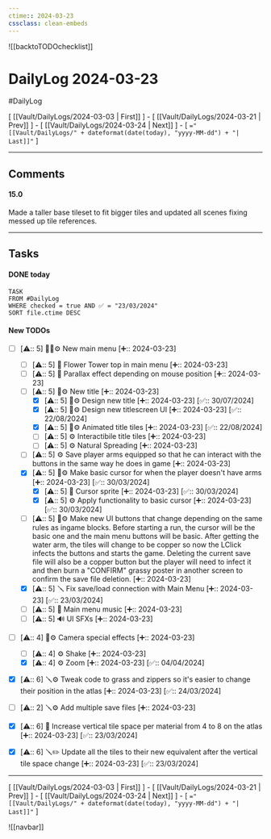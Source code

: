 ```yaml
---
ctime:: 2024-03-23
cssclass: clean-embeds
---
```

![[backtoTODOchecklist]]
# DailyLog 2024-03-23

#DailyLog

\[ [[Vault/DailyLogs/2024-03-03 | First]] \] - \[ [[Vault/DailyLogs/2024-03-21 | Prev]] \] - \[ [[Vault/DailyLogs/2024-03-24 | Next]] \] - \[ `="[[Vault/DailyLogs/" + dateformat(date(today), "yyyy-MM-dd") + "| Last]]"` \]

---

## Comments

#### 15.0

Made a taller base tileset to fit bigger tiles and updated all scenes fixing messed up tile references.



---

## Tasks
#### DONE today
```dataview
TASK
FROM #DailyLog
WHERE checked = true AND ✅ = "23/03/2024"
SORT file.ctime DESC
```


#### New TODOs
- [ ] [⚠️:: 5] 🔧🎨⚙️ New main menu [➕:: 2024-03-23]
	- [ ] [⚠️:: 5] 🎨 Flower Tower top in main menu [➕:: 2024-03-23]
	- [ ] [⚠️:: 5] 🎨 Parallax effect depending on mouse position [➕:: 2024-03-23]
	- [ ] [⚠️:: 5] 🎨⚙️ New title [➕:: 2024-03-23]
		- [x] [⚠️:: 5] 🎨⚙️ Design new title [➕:: 2024-03-23] [✅:: 30/07/2024]
		- [x] [⚠️:: 5] 🎨⚙️ Design new titlescreen UI [➕:: 2024-03-23] [✅:: 22/08/2024]
		- [x] [⚠️:: 5] 🎨⚙️ Animated title tiles [➕:: 2024-03-23] [✅:: 22/08/2024]
		- [ ] [⚠️:: 5] ⚙️ Interactibile title tiles [➕:: 2024-03-23]
		- [ ] [⚠️:: 5] ⚙️ Natural Spreading [➕:: 2024-03-23]
	- [ ] [⚠️:: 5] ⚙️ Save player arms equipped so that he can interact with the buttons in the same way he does in game [➕:: 2024-03-23]
	- [x] [⚠️:: 5] 🎨⚙️ Make basic cursor for when the player doesn't have arms [➕:: 2024-03-23] [✅:: 30/03/2024]
		- [x] [⚠️:: 5] 🎨 Cursor sprite [➕:: 2024-03-23] [✅:: 30/03/2024]
		- [x] [⚠️:: 5] ⚙️ Apply functionality to basic cursor [➕:: 2024-03-23] [✅:: 30/03/2024]
	- [ ] [⚠️:: 5] 🔧⚙️ Make new UI buttons that change depending on the same rules as ingame blocks. Before starting a run, the cursor will be the basic one and the main menu buttons will be basic. After getting the water arm, the tiles will change to be copper so now the LClick infects the buttons and starts the game. Deleting the current save file will also be a copper button but the player will need to infect it and then burn a "CONFIRM" grassy poster in another screen to confirm the save file deletion. [➕:: 2024-03-23]
	- [x] [⚠️:: 5] 🪛 Fix save/load connection with Main Menu [➕:: 2024-03-23] [✅:: 23/03/2024]
	- [ ] [⚠️:: 5] 🎹 Main menu music [➕:: 2024-03-23]
	- [ ] [⚠️:: 5] 🔊 UI SFXs [➕:: 2024-03-23]
- [ ] [⚠️:: 4] 🔧⚙️ Camera special effects [➕:: 2024-03-23]
	- [ ] [⚠️:: 4] ⚙️ Shake [➕:: 2024-03-23]
	- [x] [⚠️:: 4] ⚙️ Zoom [➕:: 2024-03-23] [✅:: 04/04/2024]
- [x] [⚠️:: 6] 🪛⚙️ Tweak code to grass and zippers so it's easier to change their position in the atlas [➕:: 2024-03-23] [✅:: 24/03/2024]
- [ ] [⚠️:: 2] 🪛⚙️ Add multiple save files [➕:: 2024-03-23]
- [x] [⚠️:: 6] 🎨 Increase vertical tile space per material from 4 to 8 on the atlas [➕:: 2024-03-23] [✅:: 23/03/2024]
- [x] [⚠️:: 6] 🪛✏️ Update all the tiles to their new equivalent after the vertical tile space change [➕:: 2024-03-23] [✅:: 23/03/2024]


---

\[ [[Vault/DailyLogs/2024-03-03 | First]] \] - \[ [[Vault/DailyLogs/2024-03-21 | Prev]] \] - \[ [[Vault/DailyLogs/2024-03-24 | Next]] \] - \[ `="[[Vault/DailyLogs/" + dateformat(date(today), "yyyy-MM-dd") + "| Last]]"` \]

![[navbar]]



